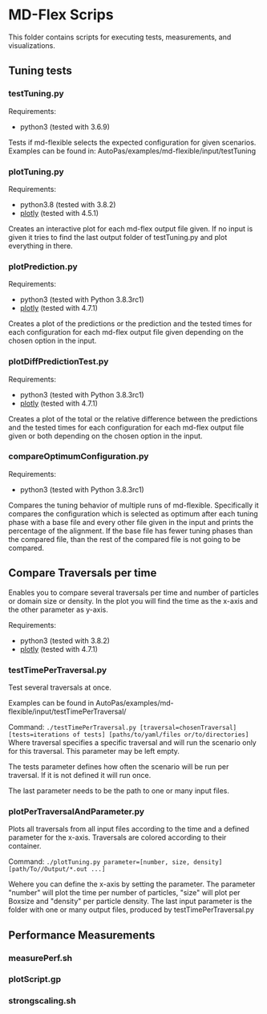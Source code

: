 # MD-Flex Scrips

This folder contains scripts for executing tests, measurements, and visualizations.

## Tuning tests

### testTuning.py

Requirements:
* python3 (tested with 3.6.9)

Tests if md-flexible selects the expected configuration for given scenarios. Examples can be found in:
AutoPas/examples/md-flexible/input/testTuning

### plotTuning.py

Requirements:
* python3.8 (tested with 3.8.2)
* [plotly](https://github.com/plotly/plotly.py) (tested with 4.5.1)

Creates an interactive plot for each md-flex output file given. If no input is given it tries to find the last output folder of testTuning.py and plot everything in there.

### plotPrediction.py

Requirements:
* python3 (tested with Python 3.8.3rc1)
* [plotly](https://github.com/plotly/plotly.py) (tested with 4.7.1)

Creates a plot of the predictions or the prediction and the tested times for each configuration for each md-flex output file given depending on the chosen option in the input.

### plotDiffPredictionTest.py

Requirements:
* python3 (tested with Python 3.8.3rc1)
* [plotly](https://github.com/plotly/plotly.py) (tested with 4.7.1)

Creates a plot of the total or the relative difference between the predictions and the tested times for each configuration for each md-flex output file given or both depending on the chosen option in the input.

### compareOptimumConfiguration.py

Requirements:
* python3 (tested with Python 3.8.3rc1)

Compares the tuning behavior of multiple runs of md-flexible. Specifically it compares the configuration which is selected as optimum after each tuning phase with a base file and every other file given in the input and prints the percentage of the alignment.
If the base file has fewer tuning phases than the compared file, than the rest of the compared file is not going to be compared.

## Compare Traversals per time

Enables you to compare several traversals per time and number of particles or domain size or density.
In the plot you will find the time as the x-axis and the other parameter as y-axis.

Requirements:
* python3 (tested with 3.8.2)
* [plotly](https://github.com/plotly/plotly.py) (tested with 4.7.1)

### testTimePerTraversal.py
Test several traversals at once.

Examples can be found in AutoPas/examples/md-flexible/input/testTimePerTraversal/

Command:
` ./testTimePerTraversal.py [traversal=chosenTraversal] [tests=iterations of tests] [paths/to/yaml/files or/to/directories] `
Where traversal specifies a specific traversal and will run the scenario only for this traversal. This parameter may be left empty.

The tests parameter defines how often the scenario will be run per traversal. If it is not defined it will run once.

The last parameter needs to be the path to one or many input files.

### plotPerTraversalAndParameter.py
Plots all traversals from all input files according to the time and a defined parameter for the x-axis.
Traversals are colored according to their container.

Command: `./plotTuning.py parameter=[number, size, density] [path/To//Output/*.out ...]`

Wehere you can define the x-axis by setting the parameter. The parameter "number" will plot the time per number of particles,
"size" will plot per Boxsize and "density" per particle density.
The last input parameter is the folder with one or many output files, produced by testTimePerTraversal.py

## Performance Measurements

### measurePerf.sh

### plotScript.gp

### strongscaling.sh
